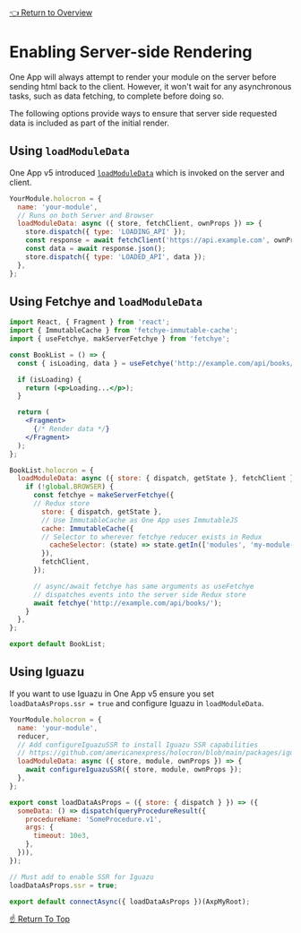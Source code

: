 <!--ONE-DOCS-HIDE start-->
[👈 Return to Overview](./README.md)
<!--ONE-DOCS-HIDE end-->

# Enabling Server-side Rendering

One App will always attempt to render your module on the server before sending html back to the client. However, it won't wait for any asynchronous tasks, such as data fetching, to complete before doing so.

The following options provide ways to ensure that server side requested data is included as part of the initial render.

## Using `loadModuleData`

One App v5 introduced [`loadModuleData`](https://one-amex-docs.americanexpress.com/en-us/one-app/api/modules/loading-data) which is invoked on the server and client.

```jsx
YourModule.holocron = {
  name: 'your-module',
  // Runs on both Server and Browser
  loadModuleData: async ({ store, fetchClient, ownProps }) => {
    store.dispatch({ type: 'LOADING_API' });
    const response = await fetchClient('https://api.example.com', ownProps.options);
    const data = await response.json();
    store.dispatch({ type: 'LOADED_API', data });
  },
};
```

## Using Fetchye and `loadModuleData`

```jsx
import React, { Fragment } from 'react';
import { ImmutableCache } from 'fetchye-immutable-cache';
import { useFetchye, makServerFetchye } from 'fetchye';

const BookList = () => {
  const { isLoading, data } = useFetchye('http://example.com/api/books/');

  if (isLoading) {
    return (<p>Loading...</p>);
  }

  return (
    <Fragment>
      {/* Render data */}
    </Fragment>
  );
};

BookList.holocron = {
  loadModuleData: async ({ store: { dispatch, getState }, fetchClient }) => {
    if (!global.BROWSER) {
      const fetchye = makeServerFetchye({
      // Redux store
        store: { dispatch, getState },
        // Use ImmutableCache as One App uses ImmutableJS
        cache: ImmutableCache({
        // Selector to wherever fetchye reducer exists in Redux
          cacheSelector: (state) => state.getIn(['modules', 'my-module-root', 'fetchye']),
        }),
        fetchClient,
      });

      // async/await fetchye has same arguments as useFetchye
      // dispatches events into the server side Redux store
      await fetchye('http://example.com/api/books/');
    }
  },
};

export default BookList;
```

## Using Iguazu

If you want to use Iguazu in One App v5 ensure you set `loadDataAsProps.ssr = true` and configure Iguazu in `loadModuleData`.

```jsx
YourModule.holocron = {
  name: 'your-module',
  reducer,
  // Add configureIguazuSSR to install Iguazu SSR capabilities
  // https://github.com/americanexpress/holocron/blob/main/packages/iguazu-holocron/src/configureIguazuSSR.js
  loadModuleData: async ({ store, module, ownProps }) => {
    await configureIguazuSSR({ store, module, ownProps });
  },
};

export const loadDataAsProps = ({ store: { dispatch } }) => ({
  someData: () => dispatch(queryProcedureResult({
    procedureName: 'SomeProcedure.v1',
    args: {
      timeout: 10e3,
    },
  })),
});

// Must add to enable SSR for Iguazu
loadDataAsProps.ssr = true;

export default connectAsync({ loadDataAsProps })(AxpMyRoot);
```

[☝️ Return To Top](#enabling-serverside-rendering)
